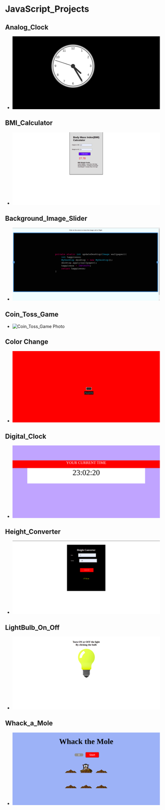 # JavaScript_Projects

## Analog_Clock
- <img src = "Analog_Clock/image/Analog_Clock.png" alt = "Analog_Clock Photo">

## BMI_Calculator
- <img src = "BMI_Calculator/photo/BMI_Calculator.png" alt = "BMI_Calculator Photo">

## Background_Image_Slider
- <img src = "Background_Image_Slider/img/background_image_slider.png" alt = "Background_Image_Slider Photo">

## Coin_Toss_Game
- <img src = "## Coin_Toss_Game/images/Coin_Toss_Game.png" alt = "Coin_Toss_Game Photo">

## Color Change
- <img src = "Color Change/photo/color_change.png" alt = "Color_Change Photo">

## Digital_Clock
- <img src = "Digital_Clock/image/Digital_Clock.png" alt = "Digital_Clock Photo">

## Height_Converter
- <img src = "Height_Converter/image/Height_Converter.png" alt = "Height_Converter Photo">

## LightBulb_On_Off
- <img src = "LightBulb_On_Off/image/LightBulb_On.png" alt = "LightBulb_On Photo">

## Whack_a_Mole
- <img src = "Whack_a_Mole/image/Whack_a_Mole.png" alt = "Whack_a_Mole Photo">
